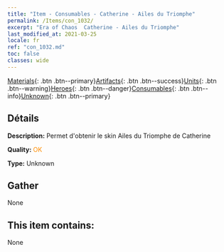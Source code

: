 ```yaml
---
title: "Item - Consumables - Catherine - Ailes du Triomphe"
permalink: /Items/con_1032/
excerpt: "Era of Chaos  Catherine - Ailes du Triomphe"
last_modified_at: 2021-03-25
locale: fr
ref: "con_1032.md"
toc: false
classes: wide
---
```

 [Materials](/fr/Items/){: .btn .btn--primary}[Artifacts](/fr/Items/Artifacts/){: .btn .btn--success}[Units](/fr/Items/Units/){: .btn .btn--warning}[Heroes](/fr/Items/Heroes/){: .btn .btn--danger}[Consumables](/fr/Items/Consumables/){: .btn .btn--info}[Unknown](/fr/Items/Unknown/){: .btn .btn--primary}

## Détails
 **Description:** Permet d'obtenir le skin Ailes du Triomphe de Catherine

 **Quality:** <span style="color: #FF8C00">OK</span>

 **Type:** Unknown

## Gather

  None

## This item contains:

  None

